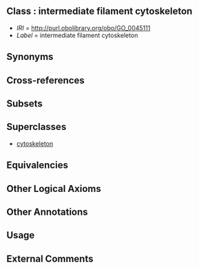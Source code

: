 
## Class : intermediate filament cytoskeleton

 * *IRI* = http://purl.obolibrary.org/obo/GO_0045111
 * *Label* = intermediate filament cytoskeleton

## Synonyms


## Cross-references


## Subsets


## Superclasses

 * [cytoskeleton](../../GO/56/GO_0005856.md)

## Equivalencies


## Other Logical Axioms


## Other Annotations


## Usage


## External Comments

